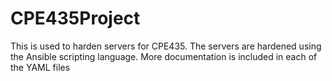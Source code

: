 # CPE435Project

This is used to harden servers for CPE435.
The servers are hardened using the Ansible scripting language.
More documentation is included in each of the YAML files
